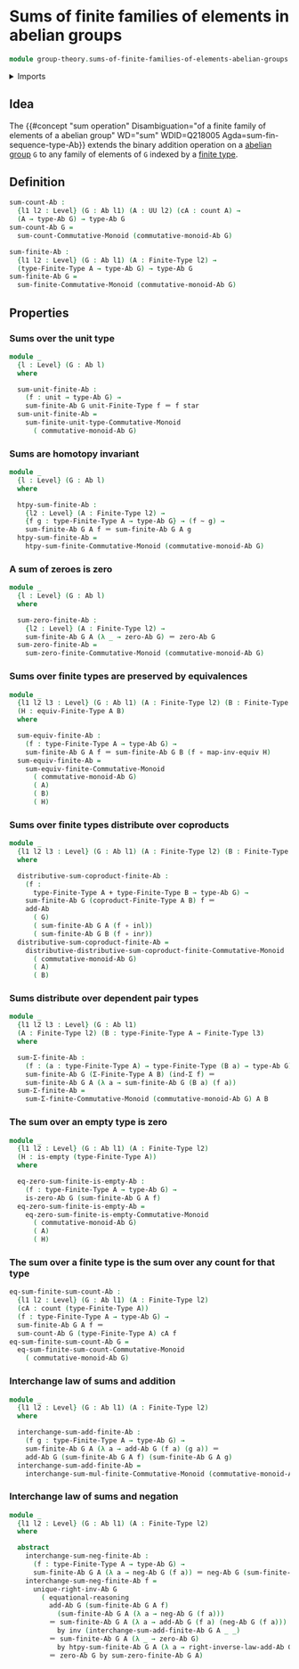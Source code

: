# Sums of finite families of elements in abelian groups

```agda
module group-theory.sums-of-finite-families-of-elements-abelian-groups where
```

<details><summary>Imports</summary>

```agda
open import foundation.action-on-identifications-functions
open import foundation.coproduct-types
open import foundation.empty-types
open import foundation.equivalences
open import foundation.function-types
open import foundation.homotopies
open import foundation.identity-types
open import foundation.propositional-truncations
open import foundation.sets
open import foundation.type-arithmetic-cartesian-product-types
open import foundation.unit-type
open import foundation.universe-levels

open import group-theory.abelian-groups
open import group-theory.sums-of-finite-families-of-elements-commutative-monoids
open import group-theory.sums-of-finite-sequences-of-elements-abelian-groups

open import univalent-combinatorics.coproduct-types
open import univalent-combinatorics.counting
open import univalent-combinatorics.dependent-pair-types
open import univalent-combinatorics.finite-types
open import univalent-combinatorics.standard-finite-types
```

</details>

## Idea

The
{{#concept "sum operation" Disambiguation="of a finite family of elements of a abelian group" WD="sum" WDID=Q218005 Agda=sum-fin-sequence-type-Ab}}
extends the binary addition operation on a
[abelian group](ring-theory.semirings.md) `G` to any family of elements of `G`
indexed by a [finite type](univalent-combinatorics.finite-types.md).

## Definition

```agda
sum-count-Ab :
  {l1 l2 : Level} (G : Ab l1) (A : UU l2) (cA : count A) →
  (A → type-Ab G) → type-Ab G
sum-count-Ab G =
  sum-count-Commutative-Monoid (commutative-monoid-Ab G)

sum-finite-Ab :
  {l1 l2 : Level} (G : Ab l1) (A : Finite-Type l2) →
  (type-Finite-Type A → type-Ab G) → type-Ab G
sum-finite-Ab G =
  sum-finite-Commutative-Monoid (commutative-monoid-Ab G)
```

## Properties

### Sums over the unit type

```agda
module _
  {l : Level} (G : Ab l)
  where

  sum-unit-finite-Ab :
    (f : unit → type-Ab G) →
    sum-finite-Ab G unit-Finite-Type f ＝ f star
  sum-unit-finite-Ab =
    sum-finite-unit-type-Commutative-Monoid
      ( commutative-monoid-Ab G)
```

### Sums are homotopy invariant

```agda
module _
  {l : Level} (G : Ab l)
  where

  htpy-sum-finite-Ab :
    {l2 : Level} (A : Finite-Type l2) →
    {f g : type-Finite-Type A → type-Ab G} → (f ~ g) →
    sum-finite-Ab G A f ＝ sum-finite-Ab G A g
  htpy-sum-finite-Ab =
    htpy-sum-finite-Commutative-Monoid (commutative-monoid-Ab G)
```

### A sum of zeroes is zero

```agda
module _
  {l : Level} (G : Ab l)
  where

  sum-zero-finite-Ab :
    {l2 : Level} (A : Finite-Type l2) →
    sum-finite-Ab G A (λ _ → zero-Ab G) ＝ zero-Ab G
  sum-zero-finite-Ab =
    sum-zero-finite-Commutative-Monoid (commutative-monoid-Ab G)
```

### Sums over finite types are preserved by equivalences

```agda
module _
  {l1 l2 l3 : Level} (G : Ab l1) (A : Finite-Type l2) (B : Finite-Type l3)
  (H : equiv-Finite-Type A B)
  where

  sum-equiv-finite-Ab :
    (f : type-Finite-Type A → type-Ab G) →
    sum-finite-Ab G A f ＝ sum-finite-Ab G B (f ∘ map-inv-equiv H)
  sum-equiv-finite-Ab =
    sum-equiv-finite-Commutative-Monoid
      ( commutative-monoid-Ab G)
      ( A)
      ( B)
      ( H)
```

### Sums over finite types distribute over coproducts

```agda
module _
  {l1 l2 l3 : Level} (G : Ab l1) (A : Finite-Type l2) (B : Finite-Type l3)
  where

  distributive-sum-coproduct-finite-Ab :
    (f :
      type-Finite-Type A + type-Finite-Type B → type-Ab G) →
    sum-finite-Ab G (coproduct-Finite-Type A B) f ＝
    add-Ab
      ( G)
      ( sum-finite-Ab G A (f ∘ inl))
      ( sum-finite-Ab G B (f ∘ inr))
  distributive-sum-coproduct-finite-Ab =
    distributive-distributive-sum-coproduct-finite-Commutative-Monoid
      ( commutative-monoid-Ab G)
      ( A)
      ( B)
```

### Sums distribute over dependent pair types

```agda
module _
  {l1 l2 l3 : Level} (G : Ab l1)
  (A : Finite-Type l2) (B : type-Finite-Type A → Finite-Type l3)
  where

  sum-Σ-finite-Ab :
    (f : (a : type-Finite-Type A) → type-Finite-Type (B a) → type-Ab G) →
    sum-finite-Ab G (Σ-Finite-Type A B) (ind-Σ f) ＝
    sum-finite-Ab G A (λ a → sum-finite-Ab G (B a) (f a))
  sum-Σ-finite-Ab =
    sum-Σ-finite-Commutative-Monoid (commutative-monoid-Ab G) A B
```

### The sum over an empty type is zero

```agda
module _
  {l1 l2 : Level} (G : Ab l1) (A : Finite-Type l2)
  (H : is-empty (type-Finite-Type A))
  where

  eq-zero-sum-finite-is-empty-Ab :
    (f : type-Finite-Type A → type-Ab G) →
    is-zero-Ab G (sum-finite-Ab G A f)
  eq-zero-sum-finite-is-empty-Ab =
    eq-zero-sum-finite-is-empty-Commutative-Monoid
      ( commutative-monoid-Ab G)
      ( A)
      ( H)
```

### The sum over a finite type is the sum over any count for that type

```agda
eq-sum-finite-sum-count-Ab :
  {l1 l2 : Level} (G : Ab l1) (A : Finite-Type l2)
  (cA : count (type-Finite-Type A))
  (f : type-Finite-Type A → type-Ab G) →
  sum-finite-Ab G A f ＝
  sum-count-Ab G (type-Finite-Type A) cA f
eq-sum-finite-sum-count-Ab G =
  eq-sum-finite-sum-count-Commutative-Monoid
    ( commutative-monoid-Ab G)
```

### Interchange law of sums and addition

```agda
module _
  {l1 l2 : Level} (G : Ab l1) (A : Finite-Type l2)
  where

  interchange-sum-add-finite-Ab :
    (f g : type-Finite-Type A → type-Ab G) →
    sum-finite-Ab G A (λ a → add-Ab G (f a) (g a)) ＝
    add-Ab G (sum-finite-Ab G A f) (sum-finite-Ab G A g)
  interchange-sum-add-finite-Ab =
    interchange-sum-mul-finite-Commutative-Monoid (commutative-monoid-Ab G) A
```

### Interchange law of sums and negation

```agda
module _
  {l1 l2 : Level} (G : Ab l1) (A : Finite-Type l2)
  where

  abstract
    interchange-sum-neg-finite-Ab :
      (f : type-Finite-Type A → type-Ab G) →
      sum-finite-Ab G A (λ a → neg-Ab G (f a)) ＝ neg-Ab G (sum-finite-Ab G A f)
    interchange-sum-neg-finite-Ab f =
      unique-right-inv-Ab G
        ( equational-reasoning
          add-Ab G (sum-finite-Ab G A f)
            (sum-finite-Ab G A (λ a → neg-Ab G (f a)))
          ＝ sum-finite-Ab G A (λ a → add-Ab G (f a) (neg-Ab G (f a)))
            by inv (interchange-sum-add-finite-Ab G A _ _)
          ＝ sum-finite-Ab G A (λ _ → zero-Ab G)
            by htpy-sum-finite-Ab G A (λ a → right-inverse-law-add-Ab G _)
          ＝ zero-Ab G by sum-zero-finite-Ab G A)
```
